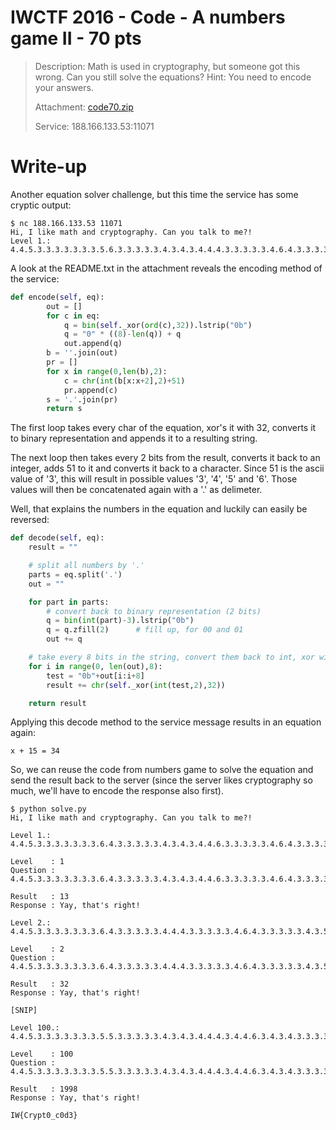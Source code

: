 # IWCTF 2016 - Code - A numbers game II - 70 pts

> Description: Math is used in cryptography, but someone got this wrong. Can you still solve the equations? Hint: You need to encode your answers.
>
> Attachment: [code70.zip](code70.zip)
>
> Service: 188.166.133.53:11071 

# Write-up

Another equation solver challenge, but this time the service has some cryptic output:

```shell
$ nc 188.166.133.53 11071
Hi, I like math and cryptography. Can you talk to me?!
Level 1.: 4.4.5.3.3.3.3.3.3.3.5.6.3.3.3.3.3.4.3.4.3.4.4.4.3.3.3.3.3.4.6.4.3.3.3.3.3.4.3.6.3.4.4.3
```

A look at the README.txt in the attachment reveals the encoding method of the service:

```python
def encode(self, eq):
       	out = []
       	for c in eq:
      		q = bin(self._xor(ord(c),32)).lstrip("0b")
       		q = "0" * ((8)-len(q)) + q
       		out.append(q)
       	b = ''.join(out)
       	pr = []
       	for x in range(0,len(b),2):
       		c = chr(int(b[x:x+2],2)+51)
       		pr.append(c)
       	s = '.'.join(pr)
       	return s
```

The first loop takes every char of the equation, xor's it with 32, converts it to binary representation and appends it to a resulting string.

The next loop then takes every 2 bits from the result, converts it back to an integer, adds 51 to it and converts it back to a character. 
Since 51 is the ascii value of '3', this will result in possible values '3', '4', '5' and '6'. Those values will then be concatenated again with a '.' as delimeter.

Well, that explains the numbers in the equation and luckily can easily be reversed:

```python
def decode(self, eq):
	result = ""

	# split all numbers by '.'
	parts = eq.split('.')
	out = ""

	for part in parts:
		# convert back to binary representation (2 bits)
		q = bin(int(part)-3).lstrip("0b")
		q = q.zfill(2)		# fill up, for 00 and 01
		out += q

	# take every 8 bits in the string, convert them back to int, xor with 32 and back to char
	for i in range(0, len(out),8):
		test = "0b"+out[i:i+8]
		result += chr(self._xor(int(test,2),32))

	return result
```

Applying this decode method to the service message results in an equation again:

`x + 15 = 34`

So, we can reuse the code from numbers game to solve the equation and send the result back to the server (since the server likes cryptography so much, we'll have to encode the response also first).

```shell
$ python solve.py 
Hi, I like math and cryptography. Can you talk to me?!

Level 1.: 4.4.5.3.3.3.3.3.3.3.6.4.3.3.3.3.3.4.3.4.3.4.4.6.3.3.3.3.3.4.6.4.3.3.3.3.3.3.6.4.3.4.4.3

Level    : 1
Question : 4.4.5.3.3.3.3.3.3.3.6.4.3.3.3.3.3.4.3.4.3.4.4.6.3.3.3.3.3.4.6.4.3.3.3.3.3.3.6.4.3.4.4.3

Result   : 13
Response : Yay, that's right!

Level 2.: 4.4.5.3.3.3.3.3.3.3.6.4.3.3.3.3.3.4.4.4.3.3.3.3.3.4.6.4.3.3.3.3.3.4.3.5.3.4.4.6

Level    : 2
Question : 4.4.5.3.3.3.3.3.3.3.6.4.3.3.3.3.3.4.4.4.3.3.3.3.3.4.6.4.3.3.3.3.3.4.3.5.3.4.4.6

Result   : 32
Response : Yay, that's right!

[SNIP]

Level 100.: 4.4.5.3.3.3.3.3.3.3.5.5.3.3.3.3.3.4.3.4.3.4.4.4.3.4.4.6.3.4.3.4.3.3.3.3.3.4.6.4.3.3.3.3.3.4.3.6.3.4.3.4.3.4.3.6.3.4.5.3.3.4.5.3.3.4.4.4.3.4.5.3

Level    : 100
Question : 4.4.5.3.3.3.3.3.3.3.5.5.3.3.3.3.3.4.3.4.3.4.4.4.3.4.4.6.3.4.3.4.3.3.3.3.3.4.6.4.3.3.3.3.3.4.3.6.3.4.3.4.3.4.3.6.3.4.5.3.3.4.5.3.3.4.4.4.3.4.5.3

Result   : 1998
Response : Yay, that's right!

IW{Crypt0_c0d3}
```
